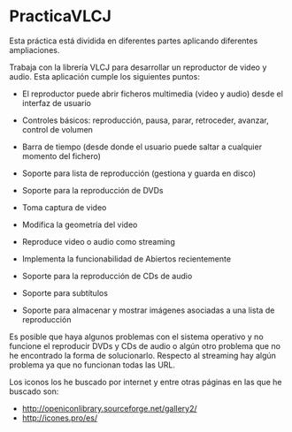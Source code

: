 PracticaVLCJ
============

Esta práctica está dividida en diferentes partes aplicando diferentes ampliaciones. 

Trabaja con la librería VLCJ para desarrollar un reproductor de video y audio.
Esta aplicación cumple los siguientes puntos: 

  - El reproductor puede abrir ficheros multimedia (video y audio) desde el interfaz de usuario
  
  - Controles básicos: reproducción, pausa, parar, retroceder, avanzar, control de volumen
  
  - Barra de tiempo (desde donde el usuario puede saltar a cualquier momento del fichero)
  
  - Soporte para lista de reproducción (gestiona y guarda en disco)
  
  - Soporte para la reproducción de DVDs
  
  - Toma captura de video
  
  - Modifica la geometría del video

  - Reproduce video o audio como streaming
  
  - Implementa la funcionabilidad de Abiertos recientemente
  
  - Soporte para la reproducción de CDs de audio
  
  - Soporte para subtítulos
  
  - Soporte para almacenar y mostrar imágenes asociadas a una lista de reproducción 


Es posible que haya algunos problemas con el sistema operativo y no funcione el reproducir DVDs y CDs de audio o algún otro problema que no he encontrado la forma de solucionarlo. Respecto al streaming hay algún problema ya que no funcionan todas las URL.

Los iconos los he buscado por internet y entre otras páginas en las que he buscado son: 
  - http://openiconlibrary.sourceforge.net/gallery2/
  - http://icones.pro/es/


